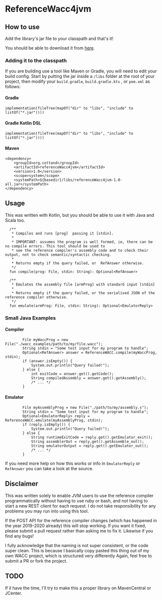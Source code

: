 # ReferenceWacc4jvm

## How to use

Add the library's jar file to your classpath and that's it!

You should be able to download it from
 [here](https://github.com/Cottand/refereneceWacc4jvm/raw/master/build/libs/referenceWacc4jvm-1.0-all.jar).
 
 ### Adding it to the classpath
 If you are building use a tool like Maven or Gradle, you will need to edit your build
 config. Start by putting the jar inside a `/libs` folder at the root of your project,
then modify your `build.gradle`, `build.gradle.kts` , or `pom.xml` as follows:
 #### Gradle
 ```
 implementation(fileTree(mapOf("dir" to "libs", "include" to listOf("*.jar"))))
```
 #### Gradle Kotlin DSL
 ```
 implementation(fileTree(mapOf("dir" to "libs", "include" to listOf("*.jar"))))
```

#### Maven
```
<dependency>
    <groupId>org.cottand</groupId>
    <artifactId>referenceWacc4jvm</artifactId>
    <version>1.0</version>
    <scope>system</scope>
    <systemPath>${basedir}/libs/referenceWacc4jvm-1.0-all.jar</systemPath>
</dependency>
```

## Usage
This was written with Kotlin, but you should be able to use it with Java and Scala too.
```
  /**
   * Compiles and runs [prog]  passing it [stdin].
   *
   * IMPORTANT: assumes the program is well formed, ie, there can be no compile errors. This tool should be used to
   * see the reference compiler's assembly code and to check their output, not to check semantic/syntactic checking.
   *
   * Returns empty if the query failed, or  RefAnswer otherwise.
   */
  fun compile(prog: File, stdin: String): Optional<RefAnswer>

  /**
   * Emulates the assembly file [armProg] with standard input [stdin]
   *
   * Returns empty if the query failed, or the serialised JSON of the reference compiler otherwise.
   */
  fun emulate(armProg: File, stdin: String): Optional<EmulatorReply>
```

### Small Java Examples
#### Compiler
```$xslt
        File myWaccProg = new File("./wacc_examples/path/to/my/file.wacc");
        String stdin = "Some test input for my program to handle";
        Optional<RefAnswer> answer = ReferenceWACC.compile(myWaccProg, stdin);
        if (answer.isEmpty()) {
            System.out.println("Query failed!");
        } else {
            int exitCode = answer.get().getCode();
            String compiledAssembly = answer.get().getAssembly();
            /* ... */
        }
```
#### Emulator
```
        File myAssemblyProg = new File("./path/to/my/assembly.s");
        String stdin = "Some test input for my program to handle";
        Optional<EmulatorReply> reply = ReferenceWACC.emulate(myAssemblyProg, stdin);
        if (reply.isEmpty()) {
            System.out.println("Query failed!");
        } else {
            String runtimeExitCode = reply.get().getEmulator_exit();
            String assemblerOut = reply.get().getAssemble_out();
            String emulatorOutput = reply.get().getEmulator_out();
            /* ... */
        }
```

If you need more help on how this works or info in `EmulatorReply`
or `RefAnswer` you can take a look at the source.

## Disclaimer

This was written solely to enable JVM users to use the reference compiler programmatically
without having to use ruby or bash, and not having to start a new REST client for each request.
I do not take responsibility for any problems you may run into using this tool.

If the POST API for the reference compiler changes (which has happened in the year 2019-2020 already) 
this will stop working. If you want it fixed, please submit a pull request rather than asking me
to fix it. Likewise if you find any bugs!

I fully acknowledge that the naming is not super consistent, or the code super clean.
This is because I basically copy pasted this thing out of my own WACC project, which is structured very differently
Again, feel free to submit a PR or fork the project.

## TODO
If iI have the time, I'll try to make this a proper library on MavenCentral or JCenter.
